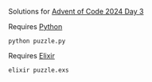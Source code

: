 Solutions for [Advent of Code 2024 Day 3](https://adventofcode.com/2024/day/3)

Requires [Python](https://www.python.org/downloads/)

```
python puzzle.py
```

Requires [Elixir](https://elixir-lang.org/install.html)

```
elixir puzzle.exs
```